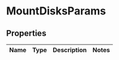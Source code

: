 

# MountDisksParams


## Properties

Name | Type | Description | Notes
------------ | ------------- | ------------- | -------------



